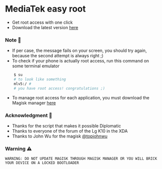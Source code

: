 # MediaTek easy root
- Get root access with one click
- Download the latest version [here](https://github.com/JunioJsv/mediatek-easy-root/releases/latest)
### Note :memo:
- If per case, the message fails on your screen, you should try again, because the second attempt is always right ;)
- To check if your phone is actually root access, run this command on some terminal emulator
```sh
    $ su
    # to look like something
    mlv5:/ #
    # you have root access! congratulations ;)
````
- To manage root access for each application, you must download the Magisk manager [here](https://magiskmanager.com/)

### Acknowledgment :handshake:
- Thanks for the script that makes it possible Diplomatic
- Thanks to everyone of the forum of the Lg K10 in the XDA
- Thanks to John Wu for the magisk [@topjohnwu
](https://twitter.com/topjohnwu)

### Warning :warning:
    WARNING: DO NOT UPDATE MAGISK THROUGH MAGISK MANAGER OR YOU WILL BRICK YOUR DEVICE ON A LOCKED BOOTLOADER
